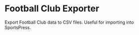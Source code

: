 Football Club Exporter
=====================

Export Football Club data to CSV files. Useful for importing into SportsPress.